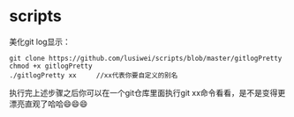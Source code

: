 # scripts

美化git log显示：
```
git clone https://github.com/lusiwei/scripts/blob/master/gitlogPretty
chmod +x gitlogPretty
./gitlogPretty xx     //xx代表你要自定义的别名
```
执行完上述步骤之后你可以在一个git仓库里面执行git xx命令看看，是不是变得更漂亮直观了哈哈:smile::smile::smile:
